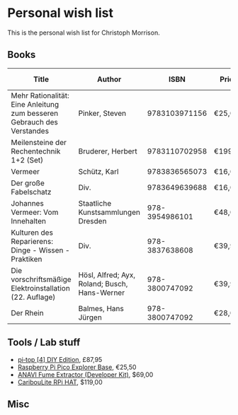 # Personal wish list
This is the personal wish list for Christoph Morrison.


## Books
|Title|Author|ISBN|Price|Purchase at|
|-----|------|----|-----|-----------|
|Mehr Rationalität: Eine Anleitung zum besseren Gebrauch des Verstandes|Pinker, Steven|9783103971156|€25,00|[Antaios](https://antaios.de/detail/index/sArticle/136991)
|Meilensteine der Rechentechnik 1+2 (Set)|Bruderer, Herbert|9783110702958|€199,00|[Antaios](https://antaios.de/detail/index/sArticle/136992)
|Vermeer|Schütz, Karl|9783836565073|€16,00|[Antaios](https://antaios.de/detail/index/sArticle/136993)
|Der große Fabelschatz|Div.|9783649639688|€16,00|[Antaios](https://antaios.de/detail/index/sArticle/136995)
|Johannes Vermeer: Vom Innehalten|Staatliche Kunstsammlungen Dresden|978-3954986101|€48,00|[Antaios](https://antaios.de/detail/index/sArticle/136998)
|Kulturen des Reparierens: Dinge - Wissen - Praktiken|Div.|978-3837638608|€39,99|[Antaios](https://antaios.de/detail/index/sArticle/136999)
|Die vorschriftsmäßige Elektroinstallation (22. Auflage)|Hösl, Alfred; Ayx, Roland; Busch, Hans-Werner|978-3800747092|€39,99|[Antaios](https://antaios.de/search?addArticle=9783800747092)
|Der Rhein|Balmes, Hans Jürgen|978-3800747092|€28,00|[Antaios](https://antaios.de/search?addArticle=9783103974300)

## Tools / Lab stuff
* [pi‑top [4] DIY Edition](https://www.pi-top.com/products/diy-edition), £87,95
* [Raspberry Pi Pico Explorer Base](https://www.berrybase.de/neu/raspberry-pi-pico-explorer-base?c=2462), €25,50
* [ANAVI Fume Extractor (Developer Kit)](https://www.crowdsupply.com/anavi-technology/fume-extractor), $69,00
* [CaribouLite RPi HAT](https://www.crowdsupply.com/cariboulabs/cariboulite-rpi-hat), $119,00


## Misc
